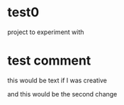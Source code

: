 # test0
project to experiment with 

# test comment

this would be text if I was creative

and this would be the second change 
